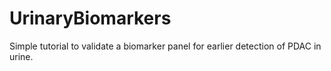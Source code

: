 # UrinaryBiomarkers
Simple tutorial to validate a biomarker panel for earlier detection of PDAC in urine.
